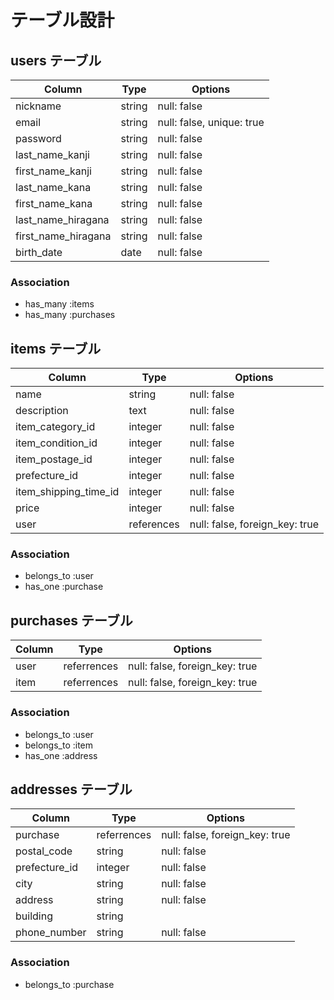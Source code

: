 # テーブル設計

## users テーブル

| Column              | Type   | Options     |
| ------------------- | ------ | ----------- |
| nickname            | string | null: false |
| email               | string | null: false, unique: true |
| password            | string | null: false |
| last_name_kanji     | string | null: false |
| first_name_kanji    | string | null: false |
| last_name_kana      | string | null: false |
| first_name_kana     | string | null: false |
| last_name_hiragana  | string | null: false |
| first_name_hiragana | string | null: false |
| birth_date          | date   | null: false |


### Association

- has_many :items
- has_many :purchases

## items テーブル

| Column                | Type       | Options     |
| --------------------- | ---------- | ----------- |
| name                  | string     | null: false |
| description           | text       | null: false |
| item_category_id      | integer    | null: false |
| item_condition_id     | integer    | null: false |
| item_postage_id       | integer    | null: false |
| prefecture_id         | integer    | null: false |
| item_shipping_time_id | integer    | null: false |
| price                 | integer    | null: false |
| user                  | references | null: false, foreign_key: true |

### Association

- belongs_to :user
- has_one :purchase

## purchases テーブル

| Column | Type        | Options                        |
| ------ | ----------- | ------------------------------ |
| user   | referrences | null: false, foreign_key: true |
| item   | referrences | null: false, foreign_key: true |

### Association

- belongs_to :user
- belongs_to :item
- has_one :address

## addresses テーブル

| Column        | Type        | Options     |
| ------------- | ----------- | ----------- |
| purchase      | referrences | null: false, foreign_key: true |
| postal_code   | string      | null: false |
| prefecture_id | integer     | null: false |
| city          | string      | null: false |
| address       | string      | null: false |
| building      | string      |             |
| phone_number  | string      | null: false |

### Association

- belongs_to :purchase